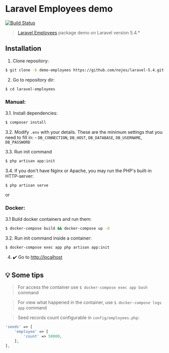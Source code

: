 
# Laravel Employees demo

[![Build Status](https://travis-ci.org/nojes/laravel-5.4.svg?branch=master)](https://travis-ci.org/nojes/laravel-5.4)

> [Laravel Employees](https://github.com/nojes/laravel-employees) package demo on Laravel version 5.4.*

## Installation

1. Clone repository:
```bash
$ git clone -b demo-employees https://github.com/nojes/laravel-5.4.git laravel-employees
```

2. Go to repository dir:
```bash
$ cd laravel-employees
```

### Manual:

3.1. Install dependencies:
```bash
$ composer install
```

3.2. Modify `.env` with your details. These are the minimum settings that you need to fill in:
    - `DB_CONNECTION`, `DB_HOST`, `DB_DATABASE`, `DB_USERNAME`, `DB_PASSWORD`

3.3. Run init command
```bash
$ php artisan app:init
```

3.4. If you don't have Nginx or Apache, you may run the PHP's built-in HTTP-server:
```bash
$ php artisan serve
```

or 

### Docker:

3.1 Build docker containers and run them:
```bash
$ docker-compose build && docker-compose up -d
```

3.2. Run init command inside a container:
```bash
$ docker-compose exec app php artisan app:init
```

4. :heavy_check_mark: Go to [http://localhost](http://localhost)

## :bulb: Some tips

> For access the container use `$ docker-compose exec app bash` command

> For view what happened in the container, use `$ docker-compose logs app` command

> Seed records count configurable in `config/employees.php`:
```php
'seeds' => [
    'employee' => [
        'count' => 50000,
    ],
],
```